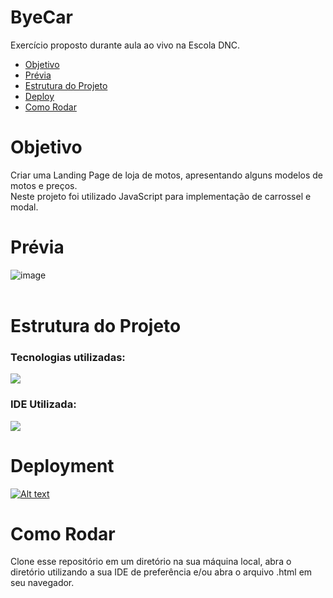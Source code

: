 # ByeCar
Exercício proposto durante aula ao vivo na Escola DNC.

<ul>
  <a href= #objetivo><li> Objetivo </li></a>
  <a href= #previa><li> Prévia </li></a>
  <a href= #estrutura><li> Estrutura do Projeto </li></a>
  <a href= #deploy><li> Deploy </li></a>
 <a href= #como-rodar> <li>Como Rodar</li></a>
</ul>

  <h1 id="objetivo">Objetivo</h1>
  <p> Criar uma Landing Page de loja de motos, apresentando alguns modelos de motos e preços. <br>
  Neste projeto foi utilizado JavaScript para implementação de carrossel e modal.  
  </p>

  <h1 id="previa">Prévia</h1>

  ![image](https://github.com/matheus-psd/ByeCar/assets/169220207/2490fabc-4c2d-4033-86d4-8db310f3bc37)<br><br>

  <h1 id="estrutura">Estrutura do Projeto</h1>
  
  <h3 id="tecnologias">Tecnologias utilizadas:</h3>
  <img src="https://skillicons.dev/icons?i=js,html,css"><br>
  
  <h3 id=ide">IDE Utilizada:</h3>
  <img src="https://camo.githubusercontent.com/513e03fc97acb466e27d445394532ade8d90363a266a4e8ff9526e2c49db0f67/68747470733a2f2f696d672e736869656c64732e696f2f62616467652f56697375616c5f53747564696f5f436f64652d3030373844343f7374796c653d666f722d7468652d6261646765266c6f676f3d76697375616c25323073747564696f253230636f6465266c6f676f436f6c6f723d7768697465" data-canonical-src="https://img.shields.io/badge/Visual_Studio_Code-0078D4?style=for-the-badge&amp;logo=visual%20studio%20code&amp;logoColor=white" style="max-width: 100%;"><br>
  
  <h1 id="deploy">Deployment</h1>
  
  [![Alt text](https://camo.githubusercontent.com/0d115430c1db17132964386282927e5e313543c7d868fc06bc9a7c65d7ec974e/68747470733a2f2f76657263656c2e636f6d2f627574746f6e)](https://projetobyecar.netlify.app/)

  <h1 id="como-rodar">Como Rodar</h1>
  <p>
    Clone esse repositório em um diretório na sua máquina local, abra o diretório utilizando a sua IDE de preferência e/ou abra o arquivo .html em seu navegador.
  </p>
  

